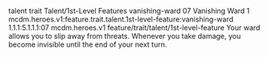 <ability>
  <metadata>
    <class>talent</class>
    <feature_type>trait</feature_type>
    <file_dpath>Talent/1st-Level Features</file_dpath>
    <item_id>vanishing-ward</item_id>
    <item_index>07</item_index>
    <item_name>Vanishing Ward</item_name>
    <level>1</level>
    <scc>mcdm.heroes.v1:feature.trait.talent.1st-level-feature:vanishing-ward</scc>
    <scdc>1.1.1:5.1.1.1:07</scdc>
    <source>mcdm.heroes.v1</source>
    <type>feature/trait/talent/1st-level-feature</type>
  </metadata>
  <effects>
    <effect type="mundane">Your ward allows you to slip away from threats. Whenever you take damage, you become invisible until the end of your next turn.</effect>
  </effects>
</ability>
